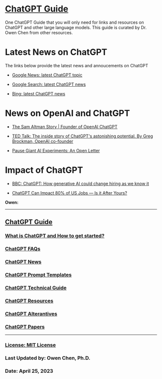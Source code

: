# [ChatGPT Guide](./README.md)

One ChatGPT Guide that you will only need for links and resources on ChatGPT and other large language models.
This guide is curated by Dr. Owen Chen from other resources.

# Latest News on ChatGPT
The links below provide the latest news and annoucements on ChatGPT

- [Google News: latest ChatGPT topic](https://news.google.com/search?q=ChatGPT&hl=en-US&gl=US&ceid=US%3Aen)

- [Google Search: latest ChatGPT news](https://www.google.com/search?sxsrf=APwXEdf0zwW1NXDP7SsyZqG-clSFZiy7YA:1682390555135&q=ChatGPT&tbm=nws)

- [Bing: latest ChatGPT news](https://www.bing.com/news/search?q=ChatGPT)


# News on OpenAI and ChatGPT

- [The Sam Altman Story | Founder of OpenAI ChatGPT](https://thedeepdive.ca/the-sam-altman-story-founder-of-openai-chatgpt/)

- [TED Talk: The inside story of ChatGPT's astonishing potential.  By Greg Brockman, OpenAI co-founder](https://www.ted.com/talks/greg_brockman_the_inside_story_of_chatgpt_s_astonishing_potential/)

- [Pause Giant AI Experiments: An Open Letter](https://futureoflife.org/open-letter/pause-giant-ai-experiments/)

# Impact of ChatGPT

- [BBC: ChatGPT: How generative AI could change hiring as we know it](https://www.bbc.com/worklife/article/20230419-chatgpt-how-generative-ai-could-change-hiring-as-we-know-it)

- [ChatGPT Can Impact 80% of US Jobs — Is it After Yours?](https://thedeepdive.ca/chatgpt-can-impact-80-of-us-jobs-is-it-after-yours/)



**Owen:** 


<hr>

## [ChatGPT Guide](./README.md)
### [What is ChatGPT and How to get started?](./intro.md)
### [ChatGPT FAQs](./faq.md)
### [ChatGPT News](./news.md)
### [ChatGPT Prompt Templates](./prompts.md)
### [ChatGPT Technical Guide](./techguide.md)
### [ChatGPT Resources](./resources.md)
### [ChatGPT Alterantives](./alternatives.md)
### [ChatGPT Papers](./papers.md)

<hr>

### [License: MIT License](LICENSE)

### Last Updated by: Owen Chen, Ph.D.
### Date: April 25, 2023
